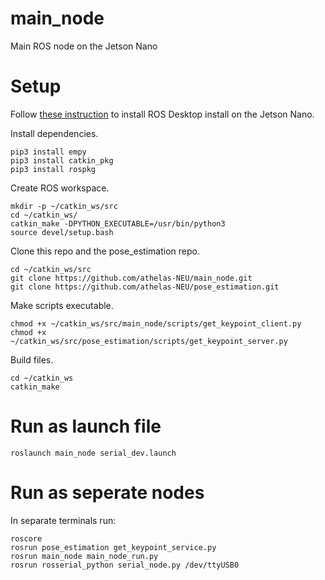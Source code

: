 # main_node
Main ROS node on the Jetson Nano

# Setup
Follow [these instruction](http://wiki.ros.org/melodic/Installation/Ubuntu) to install ROS Desktop install on the Jetson Nano.

Install dependencies.
```
pip3 install empy
pip3 install catkin_pkg
pip3 install rospkg
```

Create ROS workspace.
```
mkdir -p ~/catkin_ws/src
cd ~/catkin_ws/
catkin_make -DPYTHON_EXECUTABLE=/usr/bin/python3
source devel/setup.bash
```

Clone this repo and the pose_estimation repo.
```
cd ~/catkin_ws/src
git clone https://github.com/athelas-NEU/main_node.git
git clone https://github.com/athelas-NEU/pose_estimation.git
```

Make scripts executable.
```
chmod +x ~/catkin_ws/src/main_node/scripts/get_keypoint_client.py
chmod +x ~/catkin_ws/src/pose_estimation/scripts/get_keypoint_server.py
```

Build files.
```
cd ~/catkin_ws
catkin_make
```

# Run as launch file

```
roslaunch main_node serial_dev.launch
```


# Run as seperate nodes
In separate terminals run:
```
roscore
rosrun pose_estimation get_keypoint_service.py
rosrun main_node main_node_run.py
rosrun rosserial_python serial_node.py /dev/ttyUSB0
```